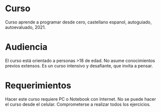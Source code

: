 # Curso

Curso aprende a programar desde cero, castellano espanol, autoguiado, autoevaluado, 2021.

# Audiencia

El curso está orientado a personas >18 de edad.
No asume conocimientos previos extensos.
Es un curso intensivo y desafiante, que invita a pensar.

# Requerimientos

Hacer este curso requiere PC o Notebook con Internet.
No se puede hacer el curso desde el celular.
Comprometerse a realizar todos los ejercicios.
